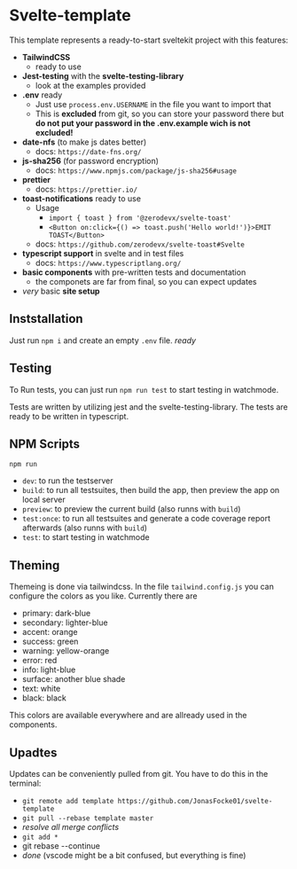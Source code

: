 # Svelte-template

This template represents a ready-to-start sveltekit project with this features:

- **TailwindCSS**
  - ready to use
- **Jest-testing** with the **svelte-testing-library**
  - look at the examples provided
- **.env** ready
  - Just use `process.env.USERNAME` in the file you want to import that
  - This is **excluded** from git, so you can store your password there but **do not put your password in the .env.example wich is **not excluded**!**
- **date-nfs** (to make js dates better)
  - docs: `https://date-fns.org/`
- **js-sha256** (for password encryption)
  - docs: `https://www.npmjs.com/package/js-sha256#usage`
- **prettier**
  - docs: `https://prettier.io/`
- **toast-notifications** ready to use
  - Usage
    - `import { toast } from '@zerodevx/svelte-toast'`
    - `<Button on:click={() => toast.push('Hello world!')}>EMIT TOAST</Button>`
  - docs: `https://github.com/zerodevx/svelte-toast#Svelte`
- **typescript support** in svelte and in test files
  - docs: `https://www.typescriptlang.org/`
- **basic components** with pre-written tests and documentation
  - the componets are far from final, so you can expect updates
- _very_ basic **site setup**

## Inststallation

Just run `npm i` and create an empty `.env` file. _ready_

## Testing

To Run tests, you can just run `npm run test` to start testing in watchmode.

Tests are written by utilizing jest and the svelte-testing-library.
The tests are ready to be written in typescript.

## NPM Scripts

`npm run `

- `dev`: to run the testserver
- `build`: to run all testsuites, then build the app, then preview the app on local server
- `preview`: to preview the current build (also runns with `build`)
- `test:once`: to run all testsuites and generate a code coverage report afterwards (also runns with `build`)
- `test`: to start testing in watchmode

## Theming

Themeing is done via tailwindcss.
In the file `tailwind.config.js` you can configure the colors as you like.
Currently there are

- primary: dark-blue
- secondary: lighter-blue
- accent: orange
- success: green
- warning: yellow-orange
- error: red
- info: light-blue
- surface: another blue shade
- text: white
- black: black

This colors are available everywhere and are allready used in the components.

## Upadtes

Updates can be conveniently pulled from git.
You have to do this in the terminal:

- `git remote add template https://github.com/JonasFocke01/svelte-template`
- `git pull --rebase template master`
- _resolve all merge conflicts_
- `git add *`
- git rebase --continue
- _done_ (vscode might be a bit confused, but everything is fine)
